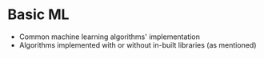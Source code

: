 # Basic ML

* Common machine learning algorithms' implementation
* Algorithms implemented with or without in-built libraries (as mentioned)
